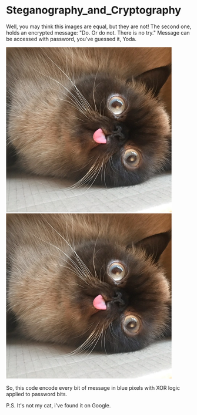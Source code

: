 # Steganography_and_Cryptography

Well, you may think this images are equal, but they are not! The second one, holds an encrypted message: "Do. Or do not. There is no try."
Message can be accessed with password, you've guessed it, Yoda.

<img width="450" alt="Cat" src="https://github.com/Sonofasleep/Steganography_and_Cryptography/blob/master/PhotoForHiding.jpeg"> <img width="450" alt="CatWithText" src="https://github.com/Sonofasleep/Steganography_and_Cryptography/blob/master/PhotoForHidingWithText.jpeg">

So, this code encode every bit of message in blue pixels with XOR logic applied to password bits.

P.S. It's not my cat, i've found it on Google.
